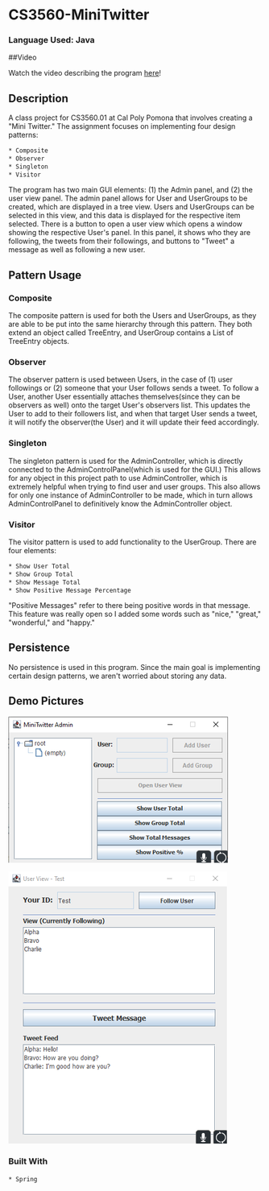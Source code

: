 # CS3560-MiniTwitter

### Language Used: Java

##Video

Watch the video describing the program [here](https://www.youtube.com/watch?v=G8Gog94gs2A&feature=youtu.be)!

## Description

A class project for CS3560.01 at Cal Poly Pomona that involves creating a "Mini Twitter." The assignment focuses on 
implementing four design patterns:

	* Composite
	* Observer
	* Singleton
	* Visitor
	
The program has two main GUI elements: (1) the Admin panel, and (2) the user view panel. The admin panel allows for 
User and UserGroups to be created, which are displayed in a tree view. Users and UserGroups can be selected in this view,
and this data is displayed for the respective item selected. There is a button to open a user view which opens a window showing
the respective User's panel. In this panel, it shows who they are following, the tweets from their followings, and buttons to 
"Tweet" a message as well as following a new user.

## Pattern Usage

### Composite

The composite pattern is used for both the Users and UserGroups, as they are able to be put into the same hierarchy through this pattern.
They both extend an object called TreeEntry, and UserGroup contains a List of TreeEntry objects.

### Observer

The observer pattern is used between Users, in the case of (1) user followings or (2) someone that your User follows sends a tweet. To follow a User,
another User essentially attaches themselves(since they can be observers as well) onto the target User's observers list. This updates the User to add
to their followers list, and when that target User sends a tweet, it will notify the observer(the User) and it will update their feed accordingly.

### Singleton

The singleton pattern is used for the AdminController, which is directly connected to the AdminControlPanel(which is used for the GUI.) This allows for
any object in this project path to use AdminController, which is extremely helpful when trying to find user and user groups. This also allows for only one
instance of AdminController to be made, which in turn allows AdminControlPanel to definitively know the AdminController object.

### Visitor

The visitor pattern is used to add functionality to the UserGroup. There are four elements:

	* Show User Total
	* Show Group Total
	* Show Message Total
	* Show Positive Message Percentage
	
"Positive Messages" refer to there being positive words in that message. This feature was really open so I added some words such as "nice," "great,"
"wonderful," and "happy."

## Persistence

No persistence is used in this program. Since the main goal is implementing certain design patterns, we aren't worried about storing
any data.

## Demo Pictures

![AdminControlPanel](https://github.com/roengle/CS3560-MiniTwitter/blob/master/assets/demo/1.png)

![UserView](https://github.com/roengle/CS3560-MiniTwitter/blob/master/assets/demo/2.PNG)

### Built With

	* Spring
	
